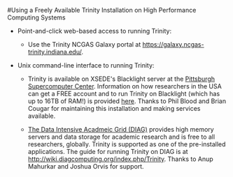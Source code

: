 #Using a Freely Available Trinity Installation on High Performance Computing Systems

* Point-and-click web-based access to running Trinity:
  * Use the Trinity NCGAS Galaxy portal at <https://galaxy.ncgas-trinity.indiana.edu/>.

* Unix command-line interface to running Trinity:

   * Trinity is available on XSEDE's Blacklight server at the [Pittsburgh Supercomputer Center](http://www.psc.edu/).  Information on how researchers in the USA can get a FREE account and to run Trinity on Blacklight (which has up to 16TB of RAM!) is provided [here](http://trinity-use-on-blacklight-psc.wikispaces.com/Trinity+Usage+on+Blacklight). Thanks to Phil Blood and Brian Cougar for maintaining this installation and making services available.

    * [The Data Intensive Acadmeic Grid (DIAG)](http://diagcomputing.org/) provides high memory servers and data storage for academic research and is free to all researchers, globally. Trinity is supported as one of the pre-installed applications. The guide for running Trinity on DIAG is at <http://wiki.diagcomputing.org/index.php/Trinity>. Thanks to Anup Mahurkar and Joshua Orvis for support.
